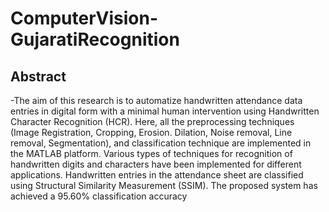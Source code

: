 # ComputerVision-GujaratiRecognition
## Abstract
-The aim of this research is to automatize handwritten
attendance data entries in digital form with a minimal
human intervention using Handwritten Character Recognition
(HCR). Here, all the preprocessing techniques (Image Registration,
Cropping, Erosion. Dilation, Noise removal, Line removal,
Segmentation), and classification technique are implemented
in the MATLAB platform. Various types of techniques for
recognition of handwritten digits and characters have been
implemented for different applications. Handwritten entries in
the attendance sheet are classified using Structural Similarity
Measurement (SSIM). The proposed system has achieved a
95.60% classification accuracy

